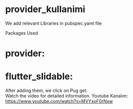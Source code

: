 # provider_kullanimi

We add relevant Libraries in pubspec.yaml file

Packages Used
# provider:
# flutter_slidable:

After adding them, we click on Pug get.      
Watch the video for detailed information. 
Youtube Kanalım: https://www.youtube.com/watch?v=MVYxoF0rNxw
    